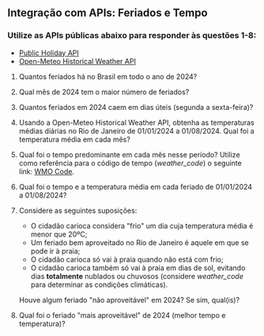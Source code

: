 ## Integração com APIs: Feriados e Tempo

### Utilize as APIs públicas abaixo para responder às questões 1-8:
- [Public Holiday API](https://date.nager.at/Api)
- [Open-Meteo Historical Weather API](https://open-meteo.com/)

1. Quantos feriados há no Brasil em todo o ano de 2024?
2. Qual mês de 2024 tem o maior número de feriados?
3. Quantos feriados em 2024 caem em dias úteis (segunda a sexta-feira)?
4. Usando a Open-Meteo Historical Weather API, obtenha as temperaturas médias diárias no Rio de Janeiro de 01/01/2024 a 01/08/2024. Qual foi a temperatura média em cada mês?
5. Qual foi o tempo predominante em cada mês nesse período? Utilize como referência para o código de tempo (_weather_code_) o seguinte link: [WMO Code](https://gist.github.com/stellasphere/9490c195ed2b53c707087c8c2db4ec0c).
6. Qual foi o tempo e a temperatura média em cada feriado de 01/01/2024 a 01/08/2024?
7. Considere as seguintes suposições:
   - O cidadão carioca considera "frio" um dia cuja temperatura média é menor que 20ºC;
   - Um feriado bem aproveitado no Rio de Janeiro é aquele em que se pode ir à praia;
   - O cidadão carioca só vai à praia quando não está com frio;
   - O cidadão carioca também só vai à praia em dias de sol, evitando dias **totalmente** nublados ou chuvosos (considere _weather_code_ para determinar as condições climáticas).

   Houve algum feriado "não aproveitável" em 2024? Se sim, qual(is)?

8. Qual foi o feriado "mais aproveitável" de 2024 (melhor tempo e temperatura)?
